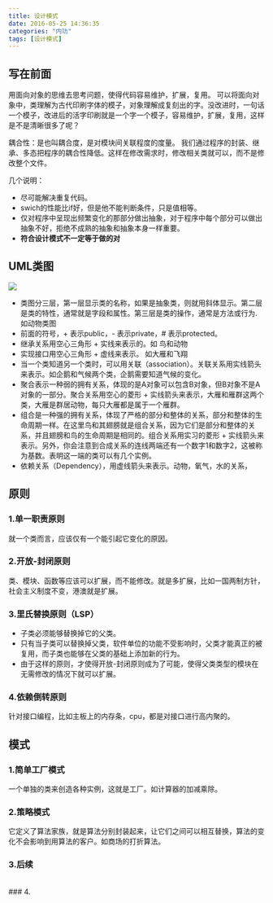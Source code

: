 ```yaml
---
title: 设计模式
date: 2016-05-25 14:36:35
categories: "内功"
tags: [设计模式]
---
```


## 写在前面
用面向对象的思维去思考问题，使得代码容易维护，扩展，复用。
可以将面向对象中，类理解为古代印刷字体的模子，对象理解成复刻出的字。没改进时，一句话一个模子，改进后的活字印刷就是一个字一个模子，容易维护，扩展，复用，这样是不是清晰很多了呢？



耦合性：是也叫耦合度，是对模块间关联程度的度量。
我们通过程序的封装、继承、多态把程序的耦合性降低。这样在修改需求时，修改相关类就可以，而不是修改整个文件。

几个说明：

* 尽可能解决重复代码。
* swich的性能比if好，但是他不能判断条件，只是值相等。
* 仅对程序中呈现出频繁变化的那部分做出抽象，对于程序中每个部分可以做出抽象不好，拒绝不成熟的抽象和抽象本身一样重要。
* **符合设计模式不一定等于做的对**



## UML类图

![](http://ovolonhm1.bkt.clouddn.com/%E5%B1%8F%E5%B9%95%E5%BF%AB%E7%85%A7%202018-08-26%20%E4%B8%8A%E5%8D%888.38.07.png)



* 类图分三层，第一层显示类的名称，如果是抽象类，则就用斜体显示。第二层是类的特性，通常就是字段和属性。第三层是类的操作，通常是方法或行为. 如动物类图
* 前面的符号，+ 表示public，- 表示private，# 表示protected。
* 继承关系用空心三角形 + 实线来表示的。如 鸟和动物
* 实现接口用空心三角形 + 虚线来表示。 如大雁和飞翔
* 当一个类知道另一个类时，可以用关联（association）。关联关系用实线箭头来表示。如企鹅和气候两个类，企鹅需要知道气候的变化。
* 聚合表示一种弱的拥有关系，体现的是A对象可以包含B对象，但B对象不是A对象的一部分。聚合关系用空心的菱形 + 实线箭头来表示，大雁和雁群这两个类，大雁是群居动物，每只大雁都是属于一个雁群。
* 组合是一种强的拥有关系，体现了严格的部分和整体的关系，部分和整体的生命周期一样。在这里鸟和其翅膀就是组合关系，因为它们是部分和整体的关系，并且翅膀和鸟的生命周期是相同的。组合关系用实习的菱形 + 实线箭头来表示。另外，你会注意到合成关系的连线两端还有一个数字1和数字2，这被称为基数。表明这一端的类可以有几个实例。
* 依赖关系（Dependency），用虚线箭头来表示。动物，氧气，水的关系，






## 原则
### 1.单一职责原则
就一个类而言，应该仅有一个能引起它变化的原因。

### 2.开放-封闭原则
类、模块、函数等应该可以扩展，而不能修改。就是多扩展，比如一国两制方针，社会主义制度不变，港澳就是扩展。

### 3.里氏替换原则（LSP）
* 子类必须能够替换掉它的父类。
* 只有当子类可以替换掉父类，软件单位的功能不受影响时，父类才能真正的被复用，而子类也能够在父类的基础上添加新的行为。
* 由于这样的原则，才使得开放-封闭原则成为了可能，使得父类类型的模块在无需修改的情况下就可以扩展。
  ​
### 4.依赖倒转原则
针对接口编程，比如主板上的内存条，cpu，都是对接口进行高内聚的。



## 模式
### 1.简单工厂模式
一个单独的类来创造各种实例，这就是工厂。如计算器的加减乘除。
<br>
### 2.策略模式
它定义了算法家族，就是算法分别封装起来，让它们之间可以相互替换，算法的变化不会影响到用算法的客户。如商场的打折算法。
<br>
### 3.后续

<br>
### 4.